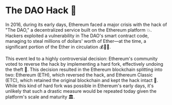 # The DAO Hack 🚨


In 2016, during its early days, Ethereum faced a major crisis with the hack of "The DAO," a decentralized service built on the Ethereum platform 💥. Hackers exploited a vulnerability in The DAO's smart contract code, managing to steal millions of dollars' worth of Ether—at the time, a significant portion of the Ether in circulation 💰🦹‍♂️.

This event led to a highly controversial decision: Ethereum's community voted to reverse the hack by implementing a hard fork, effectively undoing the theft 🔄. This decision resulted in the Ethereum blockchain splitting into two: Ethereum (ETH), which reversed the hack, and Ethereum Classic (ETC), which retained the original blockchain and kept the hack intact 🍴. While this kind of hard fork was possible in Ethereum's early days, it's unlikely that such a drastic measure would be repeated today given the platform's scale and maturity 🏛️.